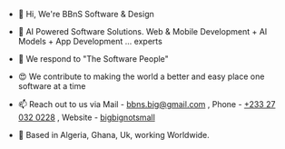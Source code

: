 - 👋 Hi, We're BBnS Software & Design
- 💞️ AI Powered Software Solutions. Web & Mobile Development + AI Models + App Development ... experts
- 🫶 We respond to "The Software People"
- 😍 We contribute to making the world a better and easy place one software at a time
- 📫 Reach out to us via Mail - [bbns.big@gmail.com](mailto:bbns.big@gmail.com) , Phone - [+233 27 032 0228](tel:+233270320228) , Website - [bigbignotsmall](https://bigbignotsmall.com)

- 📍 Based in Algeria, Ghana, Uk, working Worldwide.

<!---
bigbignotsmall/bigbignotsmall is a ✨ special ✨ repository because its `README.md` (this file) appears on your GitHub profile.
You can click the Preview link to take a look at your changes.
--->
